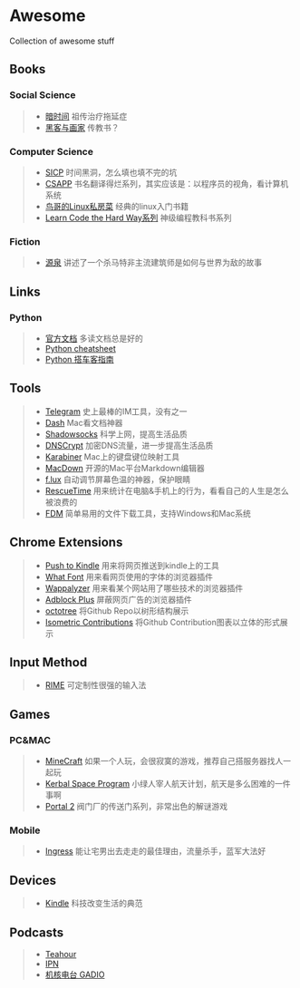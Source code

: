 # Awesome
Collection of awesome stuff

## Books
### Social Science
> * [暗时间](http://book.douban.com/subject/6709809/) 祖传治疗拖延症
> * [黑客与画家](http://book.douban.com/subject/6021440/) 传教书？  

### Computer Science
> * [SICP](http://mitpress.mit.edu/sicp/) 时间黑洞，怎么填也填不完的坑  
> * [CSAPP](http://book.douban.com/subject/5333562/) 书名翻译得烂系列，其实应该是：以程序员的视角，看计算机系统  
> * [鸟哥的Linux私房菜](http://vbird.dic.ksu.edu.tw/) 经典的linux入门书籍  
> * [Learn Code the Hard Way系列](http://learncodethehardway.org/)  神级编程教科书系列  

### Fiction
> * [源泉](http://book.douban.com/subject/1431870/) 讲述了一个杀马特非主流建筑师是如何与世界为敌的故事

## Links
### Python
> * [官方文档](https://docs.python.org/) 多读文档总是好的  
> * [Python cheatsheet](https://www.pythonsheets.com/)
> * [Python 搭车客指南](http://docs.python-guide.org/en/latest/)

## Tools
> * [Telegram](https://www.telegram.org/) 史上最棒的IM工具，没有之一  
> * [Dash](https://itunes.apple.com/us/app/dash-docs-snippets/id458034879?mt=12) Mac看文档神器  
> * [Shadowsocks](https://github.com/shadowsocks/shadowsocks) 科学上网，提高生活品质  
> * [DNSCrypt](https://github.com/alterstep/dnscrypt-osxclient) 加密DNS流量，进一步提高生活品质  
> * [Karabiner](https://github.com/tekezo/Karabiner) Mac上的键盘键位映射工具  
> * [MacDown](https://github.com/uranusjr/macdown) 开源的Mac平台Markdown编辑器  
> * [f.lux](https://justgetflux.com/) 自动调节屏幕色温的神器，保护眼睛  
> * [RescueTime](https://www.rescuetime.com/dashboard) 用来统计在电脑&手机上的行为，看看自己的人生是怎么被浪费的  
> * [FDM](https://www.freedownloadmanager.org/) 简单易用的文件下载工具，支持Windows和Mac系统  

## Chrome Extensions
> * [Push to Kindle](http://fivefilters.org/kindle-it/) 用来将网页推送到kindle上的工具  
> * [What Font](http://chengyinliu.com/whatfont.html) 用来看网页使用的字体的浏览器插件   
> * [Wappalyzer](https://wappalyzer.com/) 用来看某个网站用了哪些技术的浏览器插件  
> * [Adblock Plus](https://adblockplus.org/) 屏蔽网页广告的浏览器插件  
> * [octotree](https://github.com/buunguyen/octotree) 将Github Repo以树形结构展示  
> * [Isometric Contributions](https://chrome.google.com/webstore/detail/isometric-contributions/mjoedlfflcchnleknnceiplgaeoegien/) 将Github Contribution图表以立体的形式展示 

## Input Method
> * [RIME](http://rime.im/) 可定制性很强的输入法

## Games
### PC&MAC
> * [MineCraft](https://minecraft.net/) 如果一个人玩，会很寂寞的游戏，推荐自己搭服务器找人一起玩  
> * [Kerbal Space Program](http://store.steampowered.com/app/220200) 小绿人宰人航天计划，航天是多么困难的一件事啊  
> * [Portal 2](http://store.steampowered.com/app/620/) 阀门厂的传送门系列，非常出色的解谜游戏    

### Mobile
> * [Ingress](https://www.ingress.com/) 能让宅男出去走走的最佳理由，流量杀手，蓝军大法好  

## Devices
> * [Kindle](http://www.amazon.cn/Kindle%E5%95%86%E5%BA%97/b/ref=topnav_storetab_kinc?ie=UTF8&node=116087071) 科技改变生活的典范  

## Podcasts
> * [Teahour](http://teahour.fm/)   
> * [IPN](http://ipn.li/)   
> * [机核电台 GADIO](http://www.g-cores.com/categories/9)
